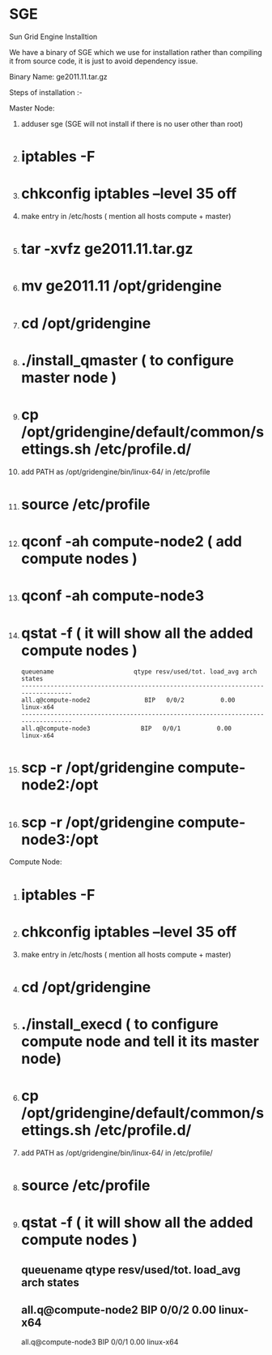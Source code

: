 SGE
===

Sun Grid Engine Installtion

We have a binary of SGE which we use for installation rather than compiling it from source code, it is just to avoid dependency issue.

Binary Name: ge2011.11.tar.gz


Steps of installation :-

Master Node:
1. adduser sge (SGE will not install if there is no user other than root)
2. # iptables -F
3. # chkconfig iptables –level 35 off
4. make entry in /etc/hosts ( mention all hosts compute + master)
5. # tar -xvfz ge2011.11.tar.gz
6. # mv  ge2011.11 /opt/gridengine
7. # cd /opt/gridengine
8. # ./install_qmaster ( to configure master node )
9. # cp /opt/gridengine/default/common/settings.sh /etc/profile.d/
10. add PATH as /opt/gridengine/bin/linux-64/ in /etc/profile
11. # source /etc/profile
12. # qconf -ah compute-node2 ( add compute nodes )
13. # qconf -ah compute-node3
14. # qstat -f ( it will show all the added compute nodes )

        queuename                      qtype resv/used/tot. load_avg arch          states
        ---------------------------------------------------------------------------------
        all.q@compute-node2               BIP   0/0/2          0.00     linux-x64     
        ---------------------------------------------------------------------------------
        all.q@compute-node3              BIP   0/0/1          0.00     linux-x64     


15.  # scp -r /opt/gridengine compute-node2:/opt
16.  # scp -r /opt/gridengine compute-node3:/opt

Compute Node:
1. # iptables -F
2. # chkconfig iptables –level 35 off
3. make entry in /etc/hosts ( mention all hosts compute + master)
4. # cd /opt/gridengine
5. # ./install_execd ( to configure compute node and tell it its master node)
6. # cp /opt/gridengine/default/common/settings.sh /etc/profile.d/
7. add PATH as /opt/gridengine/bin/linux-64/ in /etc/profile/
8. # source /etc/profile
9. # qstat -f ( it will show all the added compute nodes )
      
      
    queuename                      qtype resv/used/tot. load_avg arch          states
      ---------------------------------------------------------------------------------
      all.q@compute-node2               BIP   0/0/2          0.00     linux-x64     
      ---------------------------------------------------------------------------------
      all.q@compute-node3              BIP   0/0/1          0.00     linux-x64     

